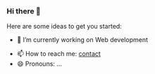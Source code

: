 ### Hi there 👋

<!-- **tanloc0598/tanloc0598** is a ✨ _special_ ✨ repository because its `README.md` (this file) appears on your GitHub profile. -->

Here are some ideas to get you started:

- 🔭 I’m currently working on Web development
<!-- - 🌱 I’m currently learning ... -->
<!-- - 👯 I’m looking to collaborate on ... -->
<!-- - 🤔 I’m looking for help with ... -->
<!-- - 💬 Ask me about ... -->
- 📫 How to reach me: <a href="tnloc.work/contacts"> contact </a>
- 😄 Pronouns: ...
<!-- - ⚡ Fun fact: ... -->
